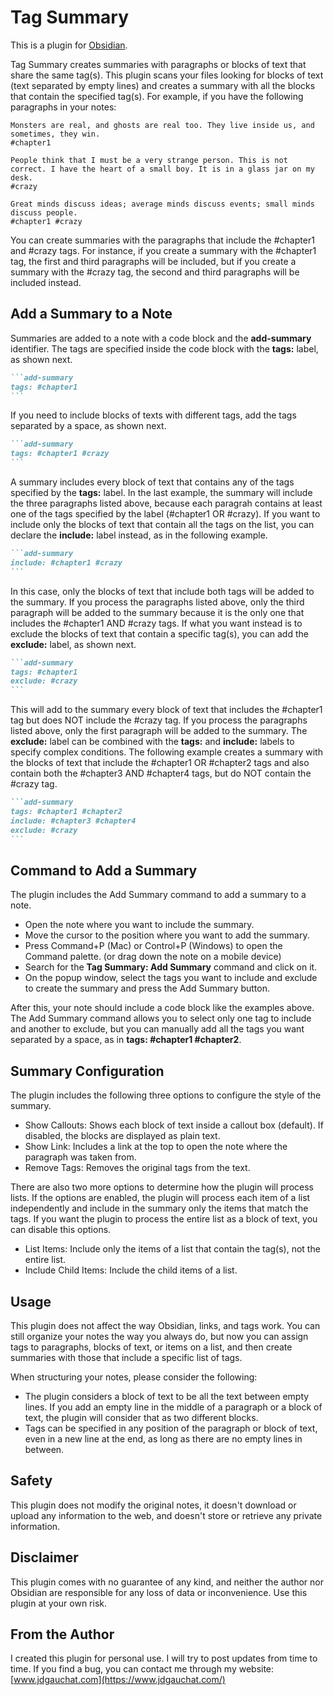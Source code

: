 # Tag Summary

This is a plugin for [Obsidian](https://obsidian.md).

Tag Summary creates summaries with paragraphs or blocks of text that share the same tag(s). This plugin scans your files looking for blocks of text (text separated by empty lines) and creates a summary with all the blocks that contain the specified tag(s). For example, if you have the following paragraphs in your notes:

```
Monsters are real, and ghosts are real too. They live inside us, and sometimes, they win.
#chapter1
```

```
People think that I must be a very strange person. This is not correct. I have the heart of a small boy. It is in a glass jar on my desk.
#crazy
```

```
Great minds discuss ideas; average minds discuss events; small minds discuss people.
#chapter1 #crazy
```

You can create summaries with the paragraphs that include the #chapter1 and #crazy tags. For instance, if you create a summary with the #chapter1 tag, the first and third paragraphs will be included, but if you create a summary with the #crazy tag, the second and third paragraphs will be included instead.

## Add a Summary to a Note

Summaries are added to a note with a code block and the **add-summary** identifier. The tags are specified inside the code block with the **tags:** label, as shown next.

````markdown
```add-summary
tags: #chapter1
```
````

If you need to include blocks of texts with different tags, add the tags separated by a space, as shown next.

````markdown
```add-summary
tags: #chapter1 #crazy
```
````

A summary includes every block of text that contains any of the tags specified by the **tags:** label. In the last example, the summary will include the three paragraphs listed above, because each paragrah contains at least one of the tags specified by the label (#chapter1 OR #crazy). If you want to include only the blocks of text that contain all the tags on the list, you can declare the **include:** label instead, as in the following example.

````markdown
```add-summary
include: #chapter1 #crazy
```
````

In this case, only the blocks of text that include both tags will be added to the summary. If you process the paragraphs listed above, only the third paragraph will be added to the summary because it is the only one that includes the #chapter1 AND #crazy tags. If what you want instead is to exclude the blocks of text that contain a specific tag(s), you can add the **exclude:** label, as shown next.

````markdown
```add-summary
tags: #chapter1
exclude: #crazy
```
````

This will add to the summary every block of text that includes the #chapter1 tag but does NOT include the #crazy tag. If you process the paragraphs listed above, only the first paragraph will be added to the summary. The **exclude:** label can be combined with the **tags:** and **include:** labels to specify complex conditions. The following example creates a summary with the blocks of text that include the #chapter1 OR #chapter2 tags and also contain both the #chapter3 AND #chapter4 tags, but do NOT contain the #crazy tag.

````markdown
```add-summary
tags: #chapter1 #chapter2
include: #chapter3 #chapter4
exclude: #crazy
```
````

## Command to Add a Summary

The plugin includes the Add Summary command to add a summary to a note.

- Open the note where you want to include the summary.
- Move the cursor to the position where you want to add the summary.
- Press Command+P (Mac) or Control+P (Windows) to open the Command palette. (or drag down the note on a mobile device)
- Search for the **Tag Summary: Add Summary** command and click on it.
- On the popup window, select the tags you want to include and exclude to create the summary and press the Add Summary button.

After this, your note should include a code block like the examples above. The Add Summary command allows you to select only one tag to include and another to exclude, but you can manually add all the tags you want separated by a space, as in **tags: #chapter1 #chapter2**.

## Summary Configuration

The plugin includes the following three options to configure the style of the summary.

- Show Callouts: Shows each block of text inside a callout box (default). If disabled, the blocks are displayed as plain text.
- Show Link: Includes a link at the top to open the note where the paragraph was taken from.
- Remove Tags: Removes the original tags from the text.

There are also two more options to determine how the plugin will process lists. If the options are enabled, the plugin will process each item of a list independently and include in the summary only the items that match the tags. If you want the plugin to process the entire list as a block of text, you can disable this options.

- List Items: Include only the items of a list that contain the tag(s), not the entire list.
- Include Child Items: Include the child items of a list.

## Usage

This plugin does not affect the way Obsidian, links, and tags work. You can still organize your notes the way you always do, but now you can assign tags to paragraphs, blocks of text, or items on a list, and then create summaries with those that include a specific list of tags.

When structuring your notes, please consider the following:

- The plugin considers a block of text to be all the text between empty lines. If you add an empty line in the middle of a paragraph or a block of text, the plugin will consider that as two different blocks.
- Tags can be specified in any position of the paragraph or block of text, even in a new line at the end, as long as there are no empty lines in between.

## Safety

This plugin does not modify the original notes, it doesn't download or upload any information to the web, and doesn't store or retrieve any private information.

## Disclaimer

This plugin comes with no guarantee of any kind, and neither the author nor Obsidian are responsible for any loss of data or inconvenience.
Use this plugin at your own risk.

## From the Author

I created this plugin for personal use. I will try to post updates from time to time. If you find a bug, you can contact me through my website:
[www.jdgauchat.com](https://www.jdgauchat.com/)

